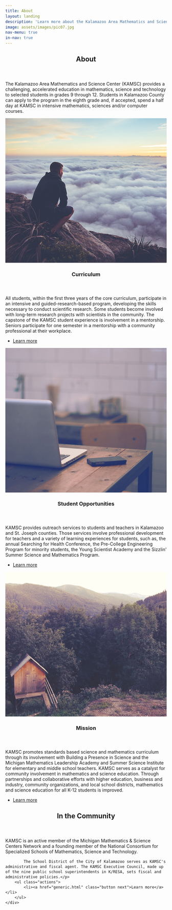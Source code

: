 ```yaml
---
title: About
layout: landing
description: 'Learn more about the Kalamazoo Area Mathematics and Science Center'
image: assets/images/pic07.jpg
nav-menu: true
in-nav: true
---
```


<!-- Main -->
<div id="main">

<!-- One -->
<section id="one">
	<div class="inner">
		<header class="major">
			<h2>About</h2>
		</header>
		<p>The Kalamazoo Area Mathematics and Science Center (KAMSC) provides a challenging, accelerated education in mathematics, science and technology to selected students in grades 9 through 12. Students in Kalamazoo County can apply to the program in the eighth grade and, if accepted, spend a half day at KAMSC in intensive mathematics, sciences and/or computer courses.
</p>
	</div>
</section>

<!-- Two -->
<section id="two" class="spotlights">
	<section>
		<a href="generic.html" class="image">
			<img src="assets/images/pic08.jpg" alt="" data-position="center center" />
		</a>
		<div class="content">
			<div class="inner">
				<header class="major">
					<h3>Curriculum</h3>
				</header>
				<p>	All students, within the first three years of the core curriculum, participate in an intensive and guided-research-based program, developing the skills necessary to conduct scientific research. Some students become involved with long-term research projects with scientists in the community. The capstone of the KAMSC student experience is involvement in a mentorship. Seniors participate for one semester in a mentorship with a community professional at their workplace.</p>
				<ul class="actions">
					<li><a href="curriculum.html" class="button">Learn more</a></li>
				</ul>
			</div>
		</div>
	</section>
	<section>
		<a href="generic.html" class="image">
			<img src="assets/images/pic09.jpg" alt="" data-position="top center" />
		</a>
		<div class="content">
			<div class="inner">
				<header class="major">
					<h3>Student Opportunities</h3>
				</header>
				<p>KAMSC provides outreach services to students and teachers in Kalamazoo and St. Joseph counties. Those services involve professional development for teachers and a variety of learning experiences for students, such as, the annual Searching for Health Conference, the Pre-College Engineering Program for minority students, the Young Scientist Academy and the Sizzlin' Summer Science and Mathematics Program.</p>
				<ul class="actions">
					<li><a href="generic.html" class="button">Learn more</a></li>
				</ul>
			</div>
		</div>
	</section>
	<section>
		<a href="generic.html" class="image">
			<img src="assets/images/pic10.jpg" alt="" data-position="25% 25%" />
		</a>
		<div class="content">
			<div class="inner">
				<header class="major">
					<h3>Mission</h3>
				</header>
				<p>	KAMSC promotes standards based science and mathematics curriculum through its involvement with Building a Presence in Science and the Michigan Mathematics Leadership Academy and Summer Science Institute for elementary and middle school teachers. KAMSC serves as a catalyst for community involvement in mathematics and science education. Through partnerships and collaborative efforts with higher education, business and industry, community organizations, and local school districts, mathematics and science education for all K-12 students is improved.</p>
				<ul class="actions">
					<li><a href="generic.html" class="button">Learn more</a></li>
				</ul>
			</div>
		</div>
	</section>
</section>

<!-- Three -->
<section id="three">
	<div class="inner">
		<header class="major">
			<h2>In the Community</h2>
		</header>
		<p>	KAMSC is an active member of the Michigan Mathematics & Science Centers Network and a founding member of the National Consortium for Specialized Schools of Mathematics, Science and Technology.

			The School District of the City of Kalamazoo serves as KAMSC's administrative and fiscal agent. The KAMSC Executive Council, made up of the nine public school superintendents in K/RESA, sets fiscal and administrative policies.</p>
		<ul class="actions">
			<li><a href="generic.html" class="button next">Learn more</a></li>
		</ul>
	</div>
</section>

</div>
